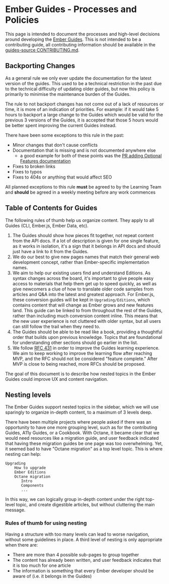 # Ember Guides - Processes and Policies

This page is intended to document the processes and high-level decisions around developing the [Ember Guides](https://guides.emberjs.com/). This is not intended to be a contributing guide, all contributing information should be available in the [guides-source CONTRIBUTING.md](https://github.com/ember-learn/guides-source/blob/master/CONTRIBUTING.md).

## Backporting Changes
As a general rule we only ever update the documentation for the latest version of the guides. This used to be a technical restriction in the past due to the technical difficulty of updating older guides, but now this policy is primarily to minimise the maintenance burden of the Guides.

The rule to not backport changes has not come out of a lack of resources or time, it is more of an indication of priorities. For example: if it would take 5 hours to backport a large change to the Guides which would be valid for the previous 3 versions of the Guides, it is accepted that those 5 hours would be better spent improving the current Guides instead.

There have been some exceptions to this rule in the past:

- Minor changes that don't cause conflicts
- Documentation that is missing and is not documented anywhere else
  - a good example for both of these points was the [PR adding Optional Features documentation](https://github.com/ember-learn/guides-source/pull/64)
- Fixes to broken links
- Fixes to typos
- Fixes to 404s or anything that would affect SEO

All planned exceptions to this rule **must** be agreed to by the Learning Team and **should** be agreed in a weekly meeting before any work commences

## Table of Contents for Guides

The following rules of thumb help us organize content. They apply to all Guides (CLI, Ember.js, Ember Data, etc).

1. The Guides should show how pieces fit together, not repeat content from the API docs. If a lot of description is given for one single feature, as it works in isolation, it's a sign that it belongs in API docs and should just have a link to it from the Guides.
2. We do our best to give new pages names that match their general web development concept, rather than Ember-specific implementation names.
3. We aim to help our existing users find and understand Editions. As syntax changes across the board, it's important to give people easy access to materials that help them get up to speed quickly, as well as give newcomers a clue of how to translate older code samples from articles and Q&A into the latest and greatest approach. For Ember.js, these conversion guides will be kept in `Upgrading/Editions`, which contains content that will change as Ember grows and new features land. This guide can be linked to from throughout the rest of the Guides, rather than including much conversion content inline. This means that the new user experience is not cluttered with older syntax, but all users can still follow the trail when they need to.
3. The Guides should be able to be read like a book, providing a thoughtful order that builds upon previous knowledge. Topics that are foundational for understanding other sections should go earlier in the list.
4. We follow [RFC 431](https://github.com/emberjs/rfcs/pull/431) in order to improve the Guides learning experience. We aim to keep working to improve the learning flow after reaching MVP, and the RFC should not be considered "feature complete." After MVP is close to being reached, more RFCs should be proposed.


The goal of this document is to describe how nested topics in the Ember Guides could improve UX and content navigation.

## Nesting levels

The Ember Guides support nested topics in the sidebar, which we will use sparingly to organize in-depth content, to a maximum of 3 levels deep.

There have been multiple projects where people asked if there was an opportunity to have one
more grouping level, such as for the contributing Guides, A11y Guides, or a Cookbook. With Octane, it became clear that
we would need resources like a migration guide, and user feedback indicated that having these migration guides be
one page was too overwhelming. Yet, it seemed bad to have "Octane migration" as a top level topic.
This is where nesting can help:

```
Upgrading
    How to upgrade
    Ember Editions
    Octane migration
       Intro
       Components
       ...
```

In this way, we can logically group in-depth content under the right top-level topic, and create
digestible articles, but without cluttering the main message.

### Rules of thumb for using nesting

Having a structure with too many levels can lead to worse navigation, without some guidelines in place.
A third level of nesting is only appropriate when there are:

- There are more than 4 possible sub-pages to group together
- The content has already been written, and user feedback indicates that it is too much for one article
- The information is something that every Ember developer should be aware of (i.e. it belongs in the Guides)
